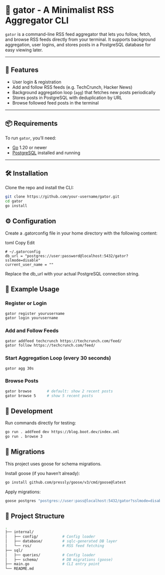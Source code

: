 # 🐊 gator - A Minimalist RSS Aggregator CLI

`gator` is a command-line RSS feed aggregator that lets you follow, fetch, and browse RSS feeds directly from your terminal. It supports background aggregation, user logins, and stores posts in a PostgreSQL database for easy viewing later.

---

## 🚀 Features

- User login & registration
- Add and follow RSS feeds (e.g. TechCrunch, Hacker News)
- Background aggregation loop (`agg`) that fetches new posts periodically
- Stores posts in PostgreSQL with deduplication by URL
- Browse followed feed posts in the terminal

---

## 📦 Requirements

To run `gator`, you’ll need:

- [Go](https://golang.org/dl/) 1.20 or newer
- [PostgreSQL](https://www.postgresql.org/download/) installed and running

---

## 🛠 Installation

Clone the repo and install the CLI:

```bash
git clone https://github.com/your-username/gator.git
cd gator
go install
```

## ⚙️ Configuration
Create a .gatorconfig file in your home directory with the following content:

toml
Copy
Edit

```
# ~/.gatorconfig
db_url = "postgres://user:password@localhost:5432/gator?sslmode=disable"
current_user_name = ""
```
Replace the db_url with your actual PostgreSQL connection string.

## 🧪 Example Usage
### Register or Login
```bash
gator register yourusername
gator login yourusername
```
### Add and Follow Feeds

```bash
gator addfeed techcrunch https://techcrunch.com/feed/
gator follow https://techcrunch.com/feed/
```
### Start Aggregation Loop (every 30 seconds)
```bash
gator agg 30s
```

### Browse Posts
```bash
gator browse       # default: show 2 recent posts
gator browse 5     # show 5 recent posts
```

## 🧹 Development
Run commands directly for testing:

```bash
go run . addfeed dev https://blog.boot.dev/index.xml
go run . browse 3
```

## 🐘 Migrations
This project uses goose for schema migrations.

Install goose (if you haven’t already):

```bash
go install github.com/pressly/goose/v3/cmd/goose@latest
```

Apply migrations:

```bash
goose postgres "postgres://user:pass@localhost:5432/gator?sslmode=disable" up
```

## 📂 Project Structure
```bash
.
├── internal/
│   ├── config/           # Config loader
│   ├── database/         # sqlc-generated DB layer
│   └── rss/              # RSS feed fetching
├── sql/
│   ├── queries/          # Config loader
│   ├── schema/           # DB migrations (goose)
├── main.go               # CLI entry point
└── README.md
```